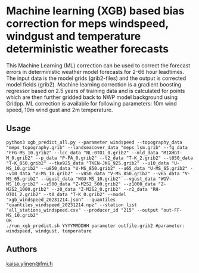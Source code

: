 # Machine learning (XGB) based bias correction for meps windspeed, windgust and temperature deterministic weather forecasts
This Machine Learning (ML) correction can be used to correct the forecast errors in deterministic weather model forecasts for 2-66 hour leadtimes. The input data is the model grids (grib2-files) and the output is corrected model fields (grib2). Machine learning correction is a gradient boosting regressor based on 2.5 years of training data and is calculated for points which are then further gridded back to NWP model background using Gridpp. ML correction is available for following parameters: 10m wind speed, 10m wind gust and 2m temperature.

## Usage
```
python3 xgb_predict_all.py --parameter windspeed --topography_data "meps_topography.grib" --landseacover_data "meps_lsm.grib" --fg_data "FFG-MS_10.grib2" --lcc_data "NL-0TO1_0.grib2" --mld_data "MIXHGT-M_0.grib2" --p_data "P-PA_0.grib2" --t2_data "T-K_2.grib2" --t850_data "T-K_850.grib2" --tke925_data "TKEN-JKG_925.grib2" --u10_data "U-MS_10.grib2" --u850_data "U-MS_850.grib2" --u65_data "U-MS_65.grib2" --v10_data "V-MS_10.grib2" --v850_data "V-MS_850.grib2" --v65_data "V-MS_65.grib2" --ugust_data "WGU-MS_10.grib2" --vgust_data "WGV-MS_10.grib2" --z500_data "Z-M2S2_500.grib2" --z1000_data "Z-M2S2_1000.grib2" --z0_data "Z-M2S2_0.grib2" --r2_data "RH-0TO1_2.grib2" --t0_data "T-K_0.grib2" --model "xgb_windspeed_20231214.json" --quantiles "quantiles_windspeed_20231214.npz" --station_list "all_stations_windspeed.csv" --producer_id "215" --output "out-FF-MS_10.grib2"
OR
./run_xgb_predict.sh YYYYMMDDHH parameter outfile.grib2 #parameter: windspeed, windgust, temperature
```

## Authors
kaisa.ylinen@fmi.fi

